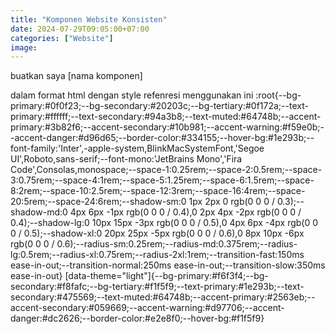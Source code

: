```yaml
---
title: "Komponen Website Konsisten"
date: 2024-07-29T09:05:00+07:00
categories: ["Website"]
image: 
---
```


buatkan saya [nama komponen]

dalam format html dengan style refenresi menggunakan ini
:root{--bg-primary:#0f0f23;--bg-secondary:#20203c;--bg-tertiary:#0f172a;--text-primary:#ffffff;--text-secondary:#94a3b8;--text-muted:#64748b;--accent-primary:#3b82f6;--accent-secondary:#10b981;--accent-warning:#f59e0b;--accent-danger:#d96d65;--border-color:#334155;--hover-bg:#1e293b;--font-family:'Inter',-apple-system,BlinkMacSystemFont,'Segoe UI',Roboto,sans-serif;--font-mono:'JetBrains Mono','Fira Code',Consolas,monospace;--space-1:0.25rem;--space-2:0.5rem;--space-3:0.75rem;--space-4:1rem;--space-5:1.25rem;--space-6:1.5rem;--space-8:2rem;--space-10:2.5rem;--space-12:3rem;--space-16:4rem;--space-20:5rem;--space-24:6rem;--shadow-sm:0 1px 2px 0 rgb(0 0 0 / 0.3);--shadow-md:0 4px 6px -1px rgb(0 0 0 / 0.4),0 2px 4px -2px rgb(0 0 0 / 0.4);--shadow-lg:0 10px 15px -3px rgb(0 0 0 / 0.5),0 4px 6px -4px rgb(0 0 0 / 0.5);--shadow-xl:0 20px 25px -5px rgb(0 0 0 / 0.6),0 8px 10px -6px rgb(0 0 0 / 0.6);--radius-sm:0.25rem;--radius-md:0.375rem;--radius-lg:0.5rem;--radius-xl:0.75rem;--radius-2xl:1rem;--transition-fast:150ms ease-in-out;--transition-normal:250ms ease-in-out;--transition-slow:350ms ease-in-out}
[data-theme="light"]{--bg-primary:#f6f3f4;--bg-secondary:#f8fafc;--bg-tertiary:#f1f5f9;--text-primary:#1e293b;--text-secondary:#475569;--text-muted:#64748b;--accent-primary:#2563eb;--accent-secondary:#059669;--accent-warning:#d97706;--accent-danger:#dc2626;--border-color:#e2e8f0;--hover-bg:#f1f5f9}